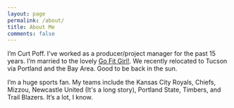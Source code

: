 ```yaml
---
layout: page
permalink: /about/
title: About Me
comments: false
---
```


I’m Curt Poff. I’ve worked as a producer/project manager for the past 15 years. I’m married to the lovely [Go Fit Girl!](http://gofitgirl.com). We recently relocated to Tucson via Portland and  the Bay Area. Good to be back in the sun.

I’m a huge sports fan. My teams include the Kansas City Royals, Chiefs, Mizzou, Newcastle United (It's a long story), Portland State, Timbers, and Trail Blazers. It’s a lot, I know.
